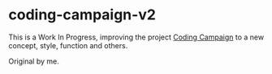 # coding-campaign-v2

This is a Work In Progress, improving the project [Coding Campaign](https://github.com/maztt/coding-campaign) to a new concept, style, function and others.


Original by me.